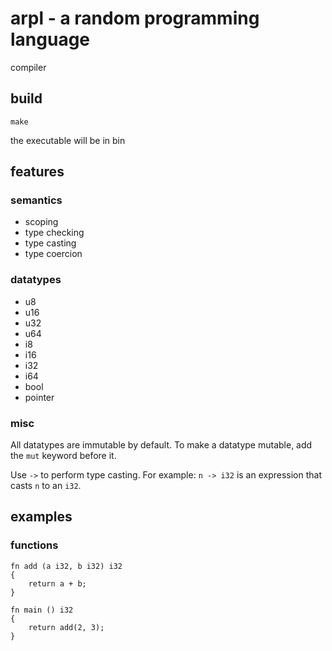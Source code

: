 # arpl - a random programming language
compiler

## build
```
make
```
the executable will be in bin

## features

### semantics
* scoping
* type checking
* type casting
* type coercion

### datatypes
* u8
* u16
* u32
* u64
* i8
* i16
* i32
* i64
* bool
* pointer

### misc
All datatypes are immutable by default. To make a datatype mutable, add the `mut` keyword before it.

Use `->` to perform type casting. For example: `n -> i32` is an expression that casts `n` to an `i32`.

## examples

### functions
```arpl
fn add (a i32, b i32) i32
{
    return a + b;
}

fn main () i32
{
    return add(2, 3);
}
```
